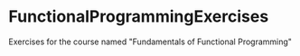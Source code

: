 # FunctionalProgrammingExercises
Exercises for the course named "Fundamentals of Functional Programming"
